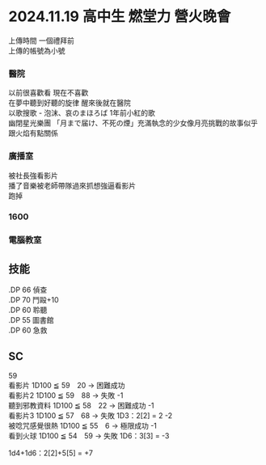 # 2024.11.19 高中生 燃堂力 營火晚會
上傳時間 一個禮拜前  
上傳的帳號為小號  

### 醫院
以前很喜歡看 現在不喜歡  
在夢中聽到好聽的旋律 醒來後就在醫院  
以歌搜歌 - 泡沫、哀のまほろば 1年前小紅的歌  
幽閉星光樂團  「月まで届け、不死の煙」充滿執念的少女像月亮挑戰的故事似乎跟火焰有點關係  

### 廣播室
被社長強看影片  
播了音樂被老師帶隊過來抓想強逼看影片  
跑掉

### 1600 

### 電腦教室


## 技能  
.DP 66 偵查  
.DP 70 鬥毆+10  
.DP 60 聆聽    
.DP 55 圖書館    
.DP 60 急救    



## SC  
59  
看影片 1D100 ≦ 59　20 → 困難成功  
看影片2 1D100 ≦ 59　88 → 失敗 -1  
聽到邪教資料 1D100 ≦ 58　22 → 困難成功 -1  
看影片3 1D100 ≦ 57　68 → 失敗 1D3：2[2] = 2 -2  
被唸咒感覺很熱 1D100 ≦ 55　6 → 極限成功 -1  
看到火球 1D100 ≦ 54　59 → 失敗 1D6：3[3] = -3

1d4+1d6：2[2]+5[5] = +7